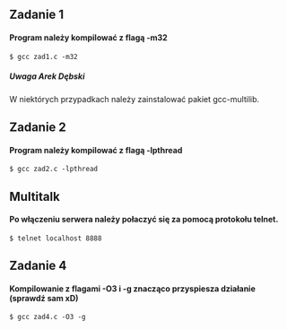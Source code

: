 ## Zadanie 1
#### Program należy kompilować z flagą -m32

```Shell
$ gcc zad1.c -m32
```
##### Uwaga Arek Dębski
W niektórych przypadkach należy zainstalować pakiet gcc-multilib.

## Zadanie 2
#### Program należy kompilować z flagą -lpthread

```Shell
$ gcc zad2.c -lpthread
```

## Multitalk
#### Po włączeniu serwera należy połaczyć się za pomocą protokołu telnet.

```Shell
$ telnet localhost 8888
```

## Zadanie 4
#### Kompilowanie z flagami -O3 i -g znacząco przyspiesza działanie (sprawdź sam xD)

```Shell
$ gcc zad4.c -O3 -g
```
